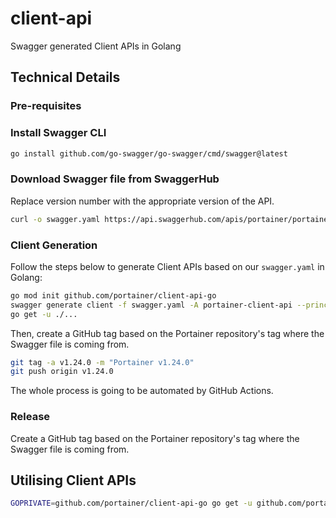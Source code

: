 # client-api

Swagger generated Client APIs in Golang

## Technical Details

### Pre-requisites

### Install Swagger CLI

```sh
go install github.com/go-swagger/go-swagger/cmd/swagger@latest
```

### Download Swagger file from SwaggerHub

Replace version number with the appropriate version of the API.

```sh
curl -o swagger.yaml https://api.swaggerhub.com/apis/portainer/portainer-ee/2.27.0/swagger.yaml
```

### Client Generation

Follow the steps below to generate Client APIs based on our `swagger.yaml` in Golang:

```sh
go mod init github.com/portainer/client-api-go
swagger generate client -f swagger.yaml -A portainer-client-api --principal portainer --skip-validation
go get -u ./...
```

Then, create a GitHub tag based on the Portainer repository's tag where the Swagger file is coming from.

```sh
git tag -a v1.24.0 -m "Portainer v1.24.0"
git push origin v1.24.0
```

The whole process is going to be automated by GitHub Actions.

### Release

Create a GitHub tag based on the Portainer repository's tag where the Swagger file is coming from.

## Utilising Client APIs

```sh
GOPRIVATE=github.com/portainer/client-api-go go get -u github.com/portainer/client-api-go/v2@v2.16.0
```
